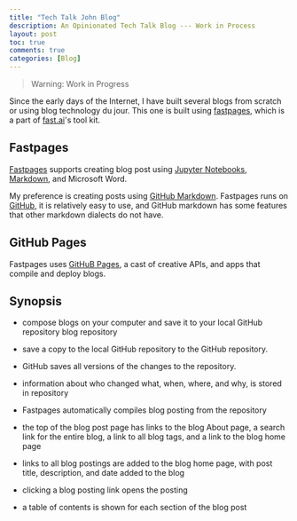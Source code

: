 ```yaml
---
title: "Tech Talk John Blog"
description: An Opinionated Tech Talk Blog --- Work in Process
layout: post
toc: true
comments: true
categories: [Blog]
---
```

> Warning: Work in Progress

Since the early days of the Internet, I have built several blogs from scratch or using   blog technology du jour. This one is built using [fastpages](https://fastpages.fast.ai), which is a part of  [fast.ai](https://www.fast.ai/)'s tool kit. 

## Fastpages

[Fastpages](https://fastpages.fast.ai/fastpages/jupyter/2020/02/21/introducing-fastpages.html) supports creating blog post using [Jupyter Notebooks](https://jupyter.org/),  [Markdown](https://guides.github.com/features/mastering-markdown/), and Microsoft Word.

My preference is creating posts using [GitHub Markdown](https://guides.github.com/features/mastering-markdown/).  Fastpages runs on [GitHub](https://github.com),  it is relatively  easy to use, and GitHub markdown has some features that other markdown dialects do not have.

## GitHub Pages

Fastpages uses  [GitHuB Pages](https://pages.github.com), a cast of creative APIs, and apps that compile and deploy blogs.

## Synopsis

- compose blogs on your computer and save it to your local GitHub repository blog repository

- save a copy to the local GitHub repository to the GitHub repository.

- GitHub saves all versions of the changes to the repository.

- information about who changed what, when, where, and why, is stored in repository 

- Fastpages  automatically compiles  blog  posting from the repository

- the top of the blog post page has links to the blog About page, a search link for the entire blog,  a link to all blog tags, and a link to the blog home page

 - links to all blog postings are added to the blog home page, with post title, description, and date added to the blog

- clicking a blog posting link opens the posting

- a table of contents is 
shown for each section of the blog post 


